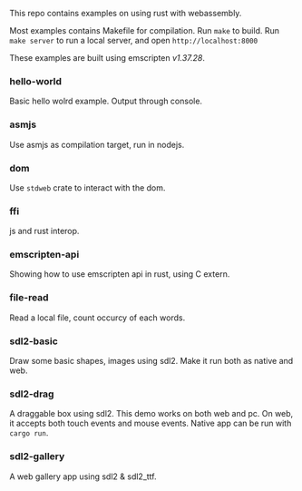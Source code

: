 This repo contains examples on using rust with webassembly.

Most examples contains Makefile for compilation. Run `make` to build.
Run `make server` to run a local server, and open `http://localhost:8000`

These examples are built using emscripten *v1.37.28*.

### hello-world
Basic hello wolrd example. Output through console.

### asmjs
Use asmjs as compilation target, run in nodejs.

### dom
Use `stdweb` crate to interact with the dom.

### ffi
js and rust interop.

### emscripten-api
Showing how to use emscripten api in rust, using C extern.

### file-read
Read a local file, count occurcy of each words.

### sdl2-basic
Draw some basic shapes, images using sdl2. Make it run both as native and web.

### sdl2-drag
A draggable box using sdl2. This demo works on both web and pc.
On web, it accepts both touch events and mouse events.
Native app can be run with `cargo run`.

### sdl2-gallery
A web gallery app using sdl2 & sdl2_ttf.
